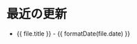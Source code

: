 # 最近の更新

<script setup>
import { data as fileUpdates } from './recent-updates.data.ts'
import { formatDate } from '../.vitepress/utils'
</script>

<ul>
  <li v-for="(file, index) in fileUpdates" :key="file.filePath">
    <a :href="file.link">{{ file.title }}</a>
    <!--  -->
    <Badge v-if="file.status === 'A'" type="tip" text="Added" />
    <Badge v-else-if="file.status === 'D'" type="danger" text="Deleted" />
    <Badge v-else-if="file.status.startsWith('R')" type="warning" text="Renamed" />
    <!--  -->
    <span
      v-if="index === 0 || formatDate(file.date) !== formatDate(fileUpdates[index - 1].date)"
      class="text-xs text-[var(--vp-c-text-2)]"
    >
      - {{ formatDate(file.date) }}
    </span>
  </li>
</ul>
